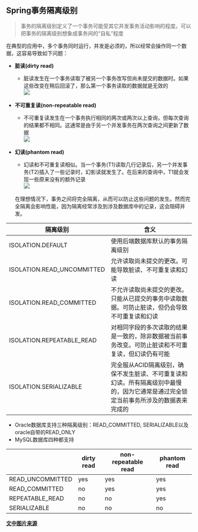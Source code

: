 ## Spring事务隔离级别
> 事务的隔离级别定义了一个事务可能受其它并发事务活动影响的程度。可以把事务的隔离级别想象成事务间的“自私”程度  

在典型的应用中，多个事务同时运行，并发是必须的，所以经常会操作同一个数据，这容易导致如下问题：  
+ **脏读(dirty read)**
  - 脏读发生在一个事务读取了被另一个事务改写但尚未提交的数据时。如果这些改变在稍后回滚了，那么第一个事务读取的数据就是无效的  
  ![](http://www.byteslounge.com/imgs/spring-transaction-isolation-tutorial/dirty_read.png)
+ **不可重复读(non-repeatable read)**
  - 不可重复读发生在一个事务执行相同的两次或两次以上查询，但每次查询的结果都不相同。这通常是由于另一个并发事务在两次查询之间更新了数据  
  ![](http://www.byteslounge.com/imgs/spring-transaction-isolation-tutorial/non_repeatable_read.png)
+ **幻读(phantom read)**
  - 幻读和不可重复读相似。当一个事务(T1)读取几行记录后，另一个并发事务(T2)插入了一些记录时，幻影读就发生了。在后来的查询中，T1就会发现一些原来没有的额外记录  
  ![](http://www.byteslounge.com/imgs/spring-transaction-isolation-tutorial/phantom_read.png)
  
  在理想情况下，事务之间将完全隔离，从而可以防止这些问题的发生。然而完全隔离会影响性能，因为隔离经常涉及到涉及数据库中的记录，这会阻碍并发。  
  
|隔离级别|含义|
|-------|----|
|ISOLATION.DEFAULT|使用后端数据库默认的事务隔离级别|
|ISOLATION.READ_UNCOMMITTED|允许读取尚未提交的更改。可能导致脏读、不可重复读和幻读|
|ISOLATION.READ_COMMITTED|不允许读取尚未提交的更改。只能从已提交的事务中读取数据。可防止脏读，但仍会导致不可重复读和幻读|
|ISOLATION.REPEATABLE_READ|对相同字段的多次读取的结果是一致的，除非数据被当前事务改变。可防止脏读和不可重复读，但幻读仍有可能|
|ISOLATION.SERIALIZABLE|完全服从ACID隔离级别，确保不发生脏读、不可重复读和幻读。所有隔离级别中最慢的，因为它通常是通过完全锁定当前事务所涉及的数据表来完成的|  

  - Oracle数据库支持三种隔离级别：READ_COMMITTED, SERIALIZABLE以及oracle自带的READ_ONLY
  - MySQL数据库四种都支持  
  
  
||dirty read|non-repeatable read|phantom read|
|----|---------|-------------------|------------|
|READ_UNCOMMITTED|yes|yes|yes|
|READ_COMMITTED|no|yes|yes|
|REPEATABLE_READ|no|no|yes|
|SERIALIZABLE|no|no|no|


**[文中图片来源](http://www.byteslounge.com/tutorials/spring-transaction-isolation-tutorial)**
